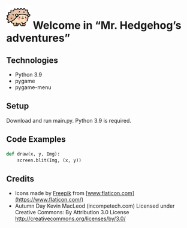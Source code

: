 # ![Mr. Hedgehog](/hedgehog.png) Welcome in “Mr. Hedgehog’s adventures”
## Technologies
* Python 3.9
* pygame
* pygame-menu
## Setup
Download and run main.py. Python 3.9 is required.
## Code Examples
```python
def draw(x, y, Img):
    screen.blit(Img, (x, y))
```
## Credits
* Icons made by [Freepik](https://www.freepik.com) from [www.flaticon.com](https://www.flaticon.com/)
* Autumn Day Kevin MacLeod (incompetech.com)
Licensed under Creative Commons: By Attribution 3.0 License
http://creativecommons.org/licenses/by/3.0/